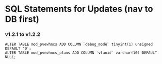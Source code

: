 # SQL Statements for Updates (nav to DB first)

### v1.2.1 to v1.2.2

```
ALTER TABLE mod_pvewhmcs ADD COLUMN `debug_mode` tinyint(1) unsigned DEFAULT '0';
ALTER TABLE mod_pvewhmcs_plans ADD COLUMN `vlanid` varchar(10) DEFAULT NULL;
```